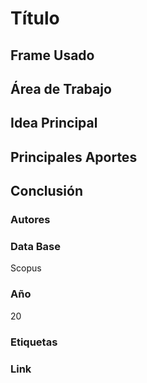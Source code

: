 # Título

## Frame Usado
## Área de Trabajo
## Idea Principal
## Principales Aportes
## Conclusión

### Autores
### Data Base
Scopus
### Año
20
### Etiquetas
### Link




